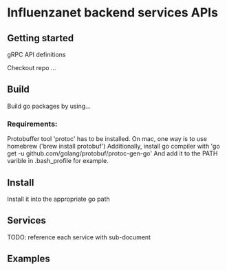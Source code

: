 # Influenzanet backend services APIs

## Getting started
gRPC API definitions

Checkout repo ...

## Build
Build go packages by using...

### Requirements:
Protobuffer tool 'protoc' has to be installed. On mac, one way is to use homebrew ('brew install protobuf')
Additionally, install go compiler with 'go get -u github.com/golang/protobuf/protoc-gen-go'
And add it to the PATH varible in .bash_profile for example.

## Install
Install it into the appropriate go path

## Services
TODO: reference each service with sub-document

## Examples